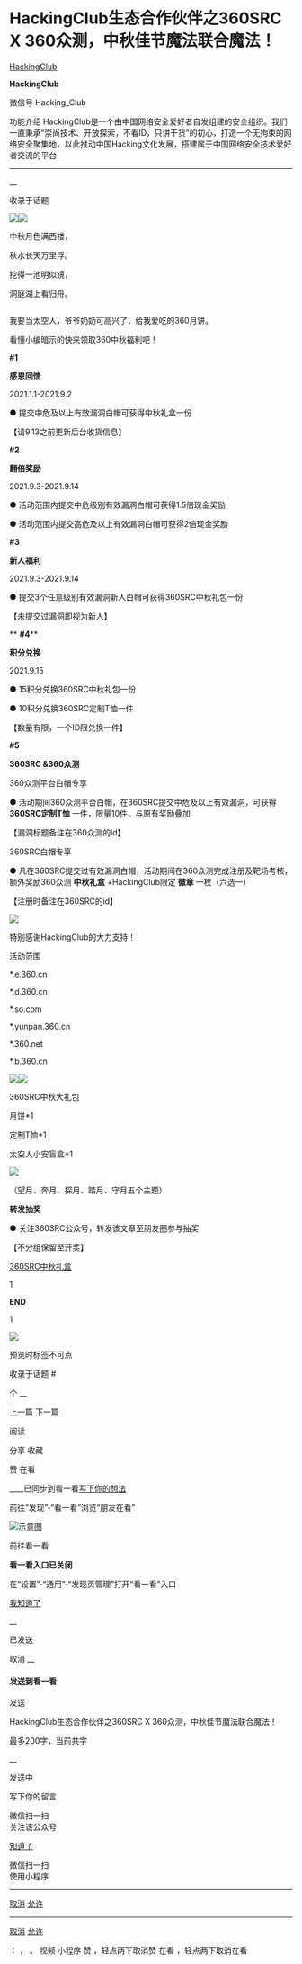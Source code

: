 #  HackingClub生态合作伙伴之360SRC X 360众测，中秋佳节魔法联合魔法！

[ HackingClub ](javascript:void\(0\);)

**HackingClub** ![]()

微信号 Hacking_Club

功能介绍
HackingClub是一个由中国网络安全爱好者自发组建的安全组织。我们一直秉承“崇尚技术、开放探索，不看ID，只讲干货”的初心，打造一个无拘束的网络安全聚集地，以此推动中国Hacking文化发展，搭建属于中国网络安全技术爱好者交流的平台

____

__

收录于话题

  
![](https://raw.githubusercontent.com/tuchuang9/tc1/refs/heads/main/public/20210907174411.png)![](https://raw.githubusercontent.com/tuchuang9/tc1/refs/heads/main/public/20210907174416.png)

  

中秋月色满西楼，

秋水长天万里浮。

挖得一池明似镜，

洞庭湖上看归舟。

  

![]()

我要当太空人，爷爷奶奶可高兴了，给我爱吃的360月饼。

看懂小编暗示的快来领取360中秋福利吧！

  

 **#1**

 **感恩回馈**

2021.1.1-2021.9.2  

● 提交中危及以上有效漏洞白帽可获得中秋礼盒一份

【请9.13之前更新后台收货信息】

 **#2**

 **翻倍奖励**

 2021.9.3-2021.9.14

● 活动范围内提交中危级别有效漏洞白帽可获得1.5倍现金奖励

● 活动范围内提交高危及以上有效漏洞白帽可获得2倍现金奖励

 **#3**

 **新人福利**

2021.9.3-2021.9.14

● 提交3个任意级别有效漏洞新人白帽可获得360SRC中秋礼包一份

【未提交过漏洞即视为新人】

  

 ** **#4****

 **积分兑换**

2021.9.15  

● 15积分兑换360SRC中秋礼包一份

● 10积分兑换360SRC定制T恤一件

【数量有限，一个ID限兑换一件】

  

 **#5**

 **360SRC &360众测**

360众测平台白帽专享  

● 活动期间360众测平台白帽，在360SRC提交中危及以上有效漏洞，可获得 **360SRC定制T恤** 一件，限量10件，与原有奖励叠加

【漏洞标题备注在360众测的id】

  

360SRC白帽专享

● 凡在360SRC提交过有效漏洞白帽，活动期间在360众测完成注册及靶场考核，额外奖励360众测 **中秋礼盒** +HackingClub限定
**徽章** 一枚（六选一）

【注册时备注在360SRC的id】

  

![](https://raw.githubusercontent.com/tuchuang9/tc1/refs/heads/main/public/20210907174417.png)

特别感谢HackingClub的大力支持！  

活动范围

*.e.360.cn  

*.d.360.cn

*.so.com

*.yunpan.360.cn

*.360.net  

*.b.360.cn

  

![](https://raw.githubusercontent.com/tuchuang9/tc1/refs/heads/main/public/20210907174418.png)![](https://raw.githubusercontent.com/tuchuang9/tc1/refs/heads/main/public/20210907174419.png)

360SRC中秋大礼包

月饼*1

定制T恤*1

太空人小安盲盒*1

  

  

  

  

![](https://raw.githubusercontent.com/tuchuang9/tc1/refs/heads/main/public/20210907174420.png)

（望月、奔月、探月、踏月、守月五个主题）

  

  

 **转发抽奖**

● 关注360SRC公众号，转发该文章至朋友圈参与抽奖  

【不分组保留至开奖】

[360SRC中秋礼盒]()

  

1

 **END**

1

![](https://raw.githubusercontent.com/tuchuang9/tc1/refs/heads/main/public/20210907174423.png)

预览时标签不可点

收录于话题 #

个 __

上一篇 下一篇

阅读

分享 收藏

赞 在看

____已同步到看一看[写下你的想法](javascript:;)

前往“发现”-“看一看”浏览“朋友在看”

![示意图](//res.wx.qq.com/mmbizwap/zh_CN/htmledition/images/pic/appmsg/pic_like_comment55871f.png)

前往看一看

**看一看入口已关闭**

在“设置”-“通用”-“发现页管理”打开“看一看”入口

[我知道了](javascript:;)

__

已发送

取消 __

####  发送到看一看

发送

HackingClub生态合作伙伴之360SRC X 360众测，中秋佳节魔法联合魔法！

最多200字，当前共字

__

发送中

写下你的留言

微信扫一扫  
关注该公众号

[知道了](javascript:;)

微信扫一扫  
使用小程序

****

[取消](javascript:void\(0\);) [允许](javascript:void\(0\);)

****

[取消](javascript:void\(0\);) [允许](javascript:void\(0\);)

： ， 。 视频 小程序 赞 ，轻点两下取消赞 在看 ，轻点两下取消在看

